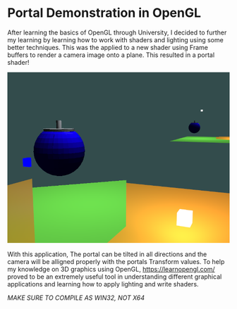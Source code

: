 # Portal Demonstration in OpenGL
After learning the basics of OpenGL through University, I decided to further my learning by learning how to work with shaders and lighting using some better techniques. This was the applied to a new shader using Frame buffers to render a camera image onto a plane. This resulted in a portal shader!

![alt text](https://github.com/GeorgeSHumphreys/OpenGL-Portal-Demo/blob/main/PortalOpengl.PNG?raw=true)

With this application, The portal can be tilted in all directions and the camera will be alligned properly with the portals Transform values. 
To help my knowledge on 3D graphics using OpenGL, https://learnopengl.com/ proved to be an extremely useful tool in understanding different graphical applications and learning how to apply lighting and write shaders.

*MAKE SURE TO COMPILE AS WIN32, NOT X64*
